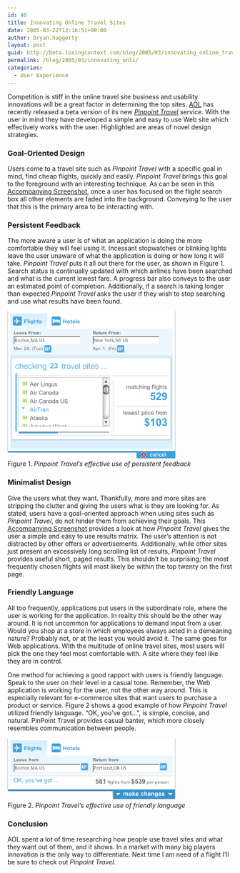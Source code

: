 ```yaml
---
id: 40
title: Innovating Online Travel Sites
date: 2005-03-22T12:16:51+00:00
author: bryan.haggerty
layout: post
guid: http://beta.losingcontext.com/blog/2005/03/innovating_online_travel_sites.php
permalink: /blog/2005/03/innovating_onli/
categories:
  - User Experience
---
```

Competition is stiff in the online travel site business and usability innovations will be a great factor in determining the top sites. [AOL](http://www.aol.com) has recently released a beta version of its new [_Pinpoint Travel_](http://www.pinpointtravel.com) service. With the user in mind they have developed a simple and easy to use Web site which effectively works with the user. Highlighted are areas of novel design strategies.

### Goal-Oriented Design

Users come to a travel site such as _Pinpoint Travel_ with a specific goal in mind, find cheap flights, quickly and easily. _Pinpoint Travel_ brings this goal to the foreground with an interesting technique. As can be seen in this [Accompanying Screenshot](/blog/wp-content/uploads/legacy/pinpoint-goals.php), once a user has focused on the flight search box all other elements are faded into the background. Conveying to the user that this is the primary area to be interacting with.

### Persistent Feedback

The more aware a user is of what an application is doing the more comfortable they will feel using it. Incessant stopwatches or blinking lights leave the user unaware of what the application is doing or how long it will take. _Pinpoint Travel_ puts it all out there for the user, as shown in Figure 1. Search status is continually updated with which airlines have been searched and what is the current lowest fare. A progress bar also conveys to the user an estimated point of completion. Additionally, if a search is taking longer than expected _Pinpoint Travel_ asks the user if they wish to stop searching and use what results have been found.

<p class="figure-centered">
  <img src="/blog/wp-content/uploads/legacy/pinpoint-feedback.gif" alt="Screenshot displaying application feedback" height="330" width="376" /><br /> Figure 1. <em>Pinpoint Travel&#8217;s effective use of persistent feedback</em>
</p>

### Minimalist Design

Give the users what they want. Thankfully, more and more sites are stripping the clutter and giving the users what is they are looking for. As stated, users have a goal-oriented approach when using sites such as _Pinpoint Travel_, do not hinder them from achieving their goals. This [Accompanying Screenshot](/blog/wp-content/uploads/legacy/pinpoint-layout.php) provides a look at how _Pinpoint Travel_ gives the user a simple and easy to use results matrix. The user&#8217;s attention is not distracted by other offers or advertisements. Additionally, while other sites just present an excessively long scrolling list of results, _Pinpoint Travel_ provides useful short, paged results. This shouldn&#8217;t be surprising; the most frequently chosen flights will most likely be within the top twenty on the first page.

### Friendly Language

All too frequently, applications put users in the subordinate role, where the user is working for the application. In reality this should be the other way around. It is not uncommon for applications to demand input from a user. Would you shop at a store in which employees always acted in a demeaning nature? Probably not, or at the least you would avoid it. The same goes for Web applications. With the multitude of online travel sites, most users will pick the one they feel most comfortable with. A site where they feel like they are in control.

One method for achieving a good rapport with users is friendly language. Speak to the user on their level in a casual tone. Remember, the Web application is working for the user, not the other way around. This is especially relevant for e-commerce sites that want users to purchase a product or service. Figure 2 shows a good example of how _Pinpoint Travel_ utilized friendly language. &#8220;OK, you&#8217;ve got&#8230;&#8221;, is simple, concise, and natural. PinPoint Travel provides casual banter, which more closely resembles communication between people.

<p class="figure-centered">
  <img src="/blog/wp-content/uploads/legacy/pinpoint-language.gif" alt="Screenshot showing application's use of language" height="139" width="376" /><br /> Figure 2. <em>Pinpoint Travel&#8217;s effective use of friendly language</em>
</p>

### Conclusion

AOL spent a lot of time researching how people use travel sites and what they want out of them, and it shows. In a market with many big players innovation is the only way to differentiate. Next time I am need of a flight I&#8217;ll be sure to check out _Pinpoint Travel_.